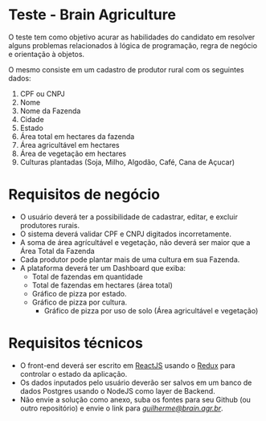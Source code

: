 
# Teste - Brain Agriculture

O teste tem como objetivo acurar as habilidades do candidato em resolver alguns problemas relacionados à lógica de programação, regra de negócio e orientação à objetos.

O mesmo consiste em um cadastro de produtor rural com os seguintes dados: 

 1. CPF ou CNPJ
 2. Nome
 3. Nome da Fazenda
 4. Cidade
 5. Estado
 6. Área total em hectares da fazenda
 7. Área agricultável em hectares
 8. Área de vegetação em hectares
 7. Culturas plantadas (Soja, Milho, Algodão, Café, Cana de Açucar) 


# Requisitos de negócio

 - O usuário deverá ter a possibilidade de cadastrar, editar, e excluir produtores rurais.
 - O sistema deverá validar CPF e CNPJ digitados incorretamente.
 - A soma de área agrícultável e vegetação, não deverá ser maior que a Área Total da Fazenda
 - Cada produtor pode plantar mais de uma cultura em sua Fazenda.
 - A plataforma deverá ter um Dashboard que exiba:
	 - Total de fazendas em quantidade
   - Total de fazendas em hectares (área total)
   - Gráfico de pizza por estado.
   - Gráfico de pizza por cultura. 
	 - Gráfico de pizza por uso de solo (Área agricultável e vegetação)
     

# Requisitos técnicos

 - O front-end deverá ser escrito em [ReactJS](http://reactjs.org) usando o [Redux](https://redux.js.org/) para controlar o estado da aplicação.
 - Os dados inputados pelo usuário deverão ser salvos em um banco de dados Postgres usando o NodeJS como layer de Backend.
 - Não envie a solução como anexo, suba os fontes para seu Github (ou outro repositório) e envie o link para *guilherme@brain.agr.br*. 
